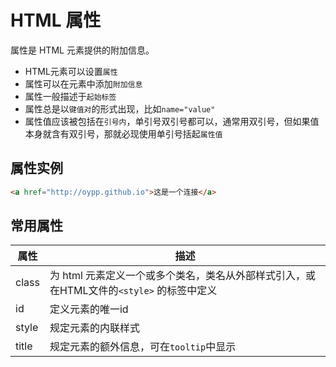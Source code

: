 # HTML 属性

属性是 HTML 元素提供的附加信息。

- HTML元素可以设置`属性`
- 属性可以在元素中添加`附加信息`
- 属性一般描述于`起始标签`
- 属性总是以`键值对`的形式出现，比如`name="value"`
- 属性值应该被包括在`引号内`，单引号双引号都可以，通常用双引号，但如果值本身就含有双引号，那就必现使用单引号括起`属性值`

## 属性实例

```html
<a href="http://oypp.github.io">这是一个连接</a>
```

## 常用属性

| 属性 | 描述 |
| ---- | ---- |
| class | 为 html 元素定义一个或多个类名，类名从外部样式引入，或在HTML文件的`<style>` 的标签中定义|
| id | 定义元素的唯一id |
| style | 规定元素的内联样式 |
| title | 规定元素的额外信息，可在`tooltip`中显示 |
